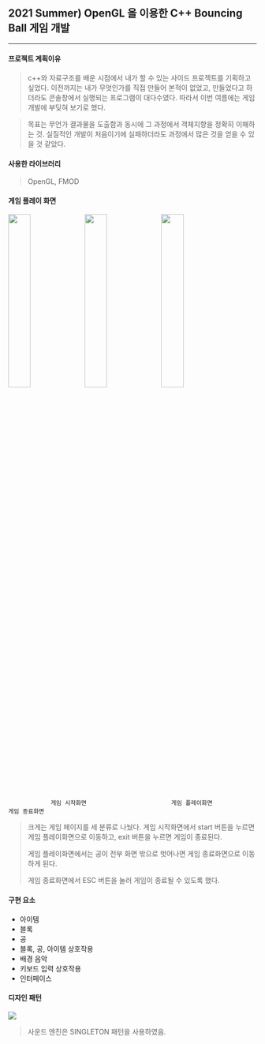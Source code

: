 ## 2021 Summer) OpenGL 을 이용한 C++ Bouncing Ball 게임 개발
 ------
#### 프로젝트 계획이유
> c++와 자료구조를 배운 시점에서 내가 할 수 있는 사이드 프로젝트를 기획하고 싶었다. 이전까지는 내가 무엇인가를 직접 만들어 본적이 없었고, 만들었다고 하더라도 콘솔창에서 실행되는 프로그램이 대다수였다. 따라서 이번 여름에는 게임 개발에 부딪혀 보기로 했다.

> 목표는 무언가 결과물을 도출함과 동시에 그 과정에서 객체지향을 정확히 이해하는 것. 실질적인 개발이 처음이기에 실패하더라도 과정에서 많은 것을 얻을 수 있을 것 같았다. 

#### 사용한 라이브러리
> OpenGL, FMOD


#### 게임 플레이 화면 
<img src = "https://user-images.githubusercontent.com/78679830/131140869-f64d43d5-f209-402c-8c7e-0d6ead574d2f.PNG" width = "30%" height = "30%"> <img src = "https://user-images.githubusercontent.com/78679830/131141316-eef9dbba-1a84-4f07-8794-9d1946a551a9.PNG" width = "30%" height = "30%"> <img src = "https://user-images.githubusercontent.com/78679830/131141160-f67ed3a0-afe3-4a40-96af-7598fb4c176c.PNG" width = "30%" height = "30%">
 
                게임 시작화면                        게임 플레이화면                          게임 종료화면
                
> 크게는 게임 페이지를 세 분류로 나눴다. 게임 시작화면에서 start 버튼을 누르면 게임 플레이화면으로 이동하고, exit 버튼을 누르면 게임이 종료된다.
> 
> 게임 플레이화면에서는 공이 전부 화면 밖으로 벗어나면 게임 종료화면으로 이동하게 된다.
> 
> 게임 종료화면에서 ESC 버튼을 눌러 게임이 종료될 수 있도록 했다.

#### 구현 요소
* 아이템 
* 블록 
* 공
* 블록, 공, 아이템 상호작용
* 배경 음악
* 키보드 입력 상호작용
* 인터페이스

#### 디자인 패턴
<img src = "https://user-images.githubusercontent.com/78679830/131291189-dc1ab423-a865-48dd-8719-b6c4647664e2.PNG">

> 사운드 엔진은 SINGLETON 패턴을 사용하였음.

